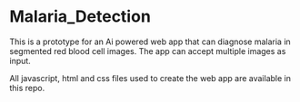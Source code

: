 # Malaria_Detection

This is a prototype for an Ai powered web app that can diagnose malaria in segmented red blood cell images. The app can accept multiple images as input.

All javascript, html and css files used to create the web app are available in this repo.
